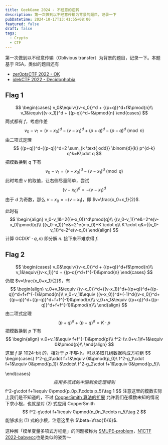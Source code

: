 ```yaml
---
title: GeekGame 2024 - 不经意的逆转
description: 第一次做到以不经意传输为背景的题目，记录一下
pubDatetime: 2024-10-17T13:41:55+08:00
featured: false
draft: false
tags:
  - Crypto
  - CTF
---
```

第一次做到以不经意传输（Oblivious transfer）为背景的题目，记录一下。本题基于 RSA，类似的题目还有

- [zer0ptsCTF 2022 - OK](https://hackmd.io/@theoldmoon0602/SJrf0HPMq)
- [idekCTF 2022 - Decidophobia](https://github.com/EggRoll-Taiyaki/My-CTF-Challenges/tree/main/idekCTF/2022/Decidophobia)

## Flag 1

$$
\begin{cases}
v_0&\equiv{(v-x_0)}^d + {(p+q)}^d+f&\pmod{n}\\
v_1&\equiv{(v-x_1)}^d + {(p-q)}^d+f&\pmod{n}
\end{cases}
$$
两式都有 $f$，考虑作差
$$
v_0-v_1={(v-x_0)}^d-{(v-x_1)}^d+{(p+q)}^d-{(p-q)}^d\pmod{n}
$$
由二项式定理
$$
{(p+q)}^d-{(p-q)}^d=2 \sum_{k \text{ odd}} \binom{d}{k} p^{d-k} q^k=K\cdot q
$$
把模数换到 $q$ 下有
$$
v_0-v_1={(v-x_0)}^d-{(v-x_1)}^d\pmod{q}
$$
此时考虑 $v$ 的取值，让右侧尽量简单，尝试
$$
{(v-x_0)}^d=-{(v-x_1)}^d
$$
由于 $d$ 为奇数，那么 $v-x_0=-(v-x_1)$，即 $v=\frac{x_0+x_1}{2}$.

此时有
$$
\begin{align}
v_0-v_1&=2{(v-x_0)}^d\pmod{q}\\
{(v_0-v_1)}^e&=2^e(v-x_0)\pmod{q}\\
{(v_0-v_1)}^e&=2^e(v-x_0)+K'\cdot q\\
K'\cdot q&={(v_0-v_1)}^e-2^e(v-x_0)
\end{align}
$$
计算 $\text{GCD}(K'\cdot q, n)$ 即分解 $n$. 接下来不难求得 $f$.

## Flag 2

$$
\begin{cases}
v_0&\equiv{(v-x_0)}^d + {(p+q)}^d+f&\pmod{n}\\
v_1&\equiv{(v-x_1)}^d + {(p-q)}^d+f^{-1}&\pmod{n}
\end{cases}
$$
 仍取 $v=\frac{x_0+x_1}{2}$，有
$$
\begin{align}
v_0+v_1&\equiv {(v-x_0)}^d+{(v-x_1)}^d+{(p+q)}^d+{(p-q)}^d+f+f^{-1}&\pmod{n}\\
v_0+v_1&\equiv {(v-x_0)}^d+(-1)^d{(v-x_0)}^d+{(p+q)}^d+{(p-q)}^d+f+f^{-1}&\pmod{n}\\
v_0+v_1&\equiv {(p+q)}^d+{(p-q)}^d+f+f^{-1}&\pmod{n}\\
\end{align}
$$
由二项式定理
$$
{(p+q)}^d+{(p-q)}^d=K\cdot p
$$
把模数换到 $p$ 下有
$$
\begin{align}
v_0+v_1&\equiv f+f^{-1}&\pmod{p}\\
f^2-(v_0+v_1)f+1&\equiv 0&\pmod{p}\\
\end{align}
$$
这里 $f$ 是 1024-bit 的，相对于 $p$ 不够小。可以多取几组数据构成方程组
$$
\begin{cases}
f^2-g_0\cdot f+1&\equiv 0&\pmod{p_0}\\
f^2-g_1\cdot f+1&\equiv 0&\pmod{p_1}\\
&\cdots\\
f^2-g_2\cdot f+1&\equiv 0&\pmod{p_5}\\

\end{cases}
$$
应用多项式的中国剩余定理得到
$$
f^2-g\cdot f+1\equiv 0\pmod{p_0p_1\cdots p_5}\tag 1
$$
注意这里的模数实际上我们是不知道的，不过 [CopperSmith 算法的扩展](https://cryptohack.gitbook.io/cryptobook/lattices/applications/extensions-of-coppersmith-algorithm) 允许我们在模数未知的情况下求小根，也就是对 $(2)$ 式应用 CopperSmith
$$
f^2-g\cdot f+1\equiv 0\pmod{n_0n_1\cdots n_5}\tag 2
$$
能够求出 $(1)$ 式的小根，注意这里令 $\beta=\frac{1}{6}$.

这种解「模单变量多项式方程组」的问题被称为 [SMUPE-problem](https://www.cits.ruhr-uni-bochum.de/imperia/md/content/may/paper/pkc2008.pdf)，[N1CTF 2022-babyecc](https://tanglee.top/2022/11/08/N1CTF-2022-Crypto-Writeups-By-tl2cents/)也是类似的姿势～
